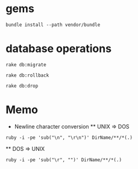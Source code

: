 # gems
```
bundle install --path vendor/bundle
```
# database operations
```
rake db:migrate
```
```
rake db:rollback
```
```
rake db:drop
```

# Memo
* Newline character conversion
** UNIX => DOS
```
ruby -i -pe 'sub("\n", "\r\n")' DirName/**/*(.)
```
** DOS => UNIX
```
ruby -i -pe 'sub("\r", "")' DirName/**/*(.)
```
